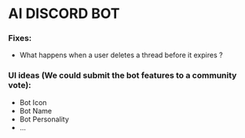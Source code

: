# AI DISCORD BOT

### Fixes:
- What happens when a user deletes a thread before it expires ?

### UI ideas (We could submit the bot features to a community vote):
- Bot Icon
- Bot Name
- Bot Personality
- ...